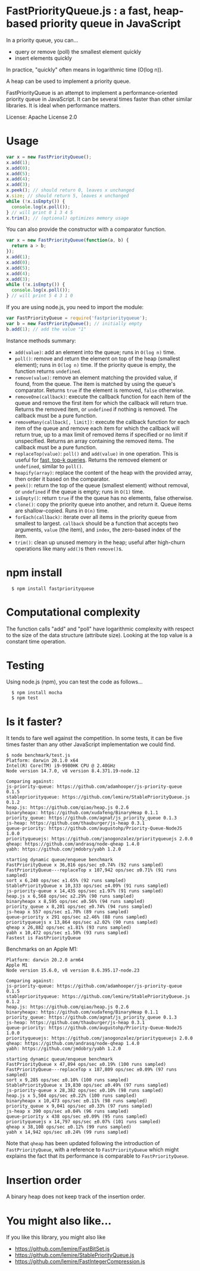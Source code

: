 # FastPriorityQueue.js : a fast, heap-based priority queue in JavaScript


In a priority queue, you can...

* query or remove (poll) the smallest element quickly
* insert elements quickly

In practice, "quickly" often means in logarithmic time (O(log n)).

A heap can be used to implement a priority queue.

FastPriorityQueue is an attempt to implement a performance-oriented priority queue
in JavaScript. It can be several times faster than other similar libraries.
It is ideal when performance matters.

License: Apache License 2.0

# Usage

```javascript
var x = new FastPriorityQueue();
x.add(1);
x.add(0);
x.add(5);
x.add(4);
x.add(3);
x.peek(); // should return 0, leaves x unchanged
x.size; // should return 5, leaves x unchanged
while (!x.isEmpty()) {
  console.log(x.poll());
} // will print 0 1 3 4 5
x.trim(); // (optional) optimizes memory usage
```

You can also provide the constructor with a comparator function.

```javascript
var x = new FastPriorityQueue(function(a, b) {
  return a > b;
});
x.add(1);
x.add(0);
x.add(5);
x.add(4);
x.add(3);
while (!x.isEmpty()) {
  console.log(x.poll());
} // will print 5 4 3 1 0
```

If you are using node.js, you need to import the module:

```javascript
var FastPriorityQueue = require('fastpriorityqueue');
var b = new FastPriorityQueue(); // initially empty
b.add(1); // add the value "1"
```

Instance methods summary:

* `add(value)`: add an element into the queue; runs in `O(log n)` time.
* `poll()`: remove and return the element on top of the heap (smallest element); runs in `O(log n)` time. If the priority queue is empty, the function returns `undefined`.
* `remove(value)`: remove an element matching the provided value, if found, from the queue. The item is matched by using the queue's comparator. Returns `true` if the element is removed, `false` otherwise.
* `removeOne(callback)`: execute the callback function for each item of the queue and remove the first item for which the callback will return true. Returns the removed item, or `undefined` if nothing is removed. The callback must be a pure function.
* `removeMany(callback[, limit])`: execute the callback function for each item of the queue and remove each item for which the callback will return true, up to a max limit of removed items if specified or no limit if unspecified. Returns an array containing the removed items. The callback must be a pure function.
* `replaceTop(value)`: `poll()` and `add(value)` in one operation. This is useful for [fast, top-k queries](http://lemire.me/blog/2017/06/21/top-speed-for-top-k-queries/). Returns the removed element or `undefined`, similar to `poll()`.
* `heapify(array)`: replace the content of the heap with the provided array, then order it based on the comparator.
* `peek()`: return the top of the queue (smallest element) without removal, or `undefined` if the queue is empty; runs in `O(1)` time.
* `isEmpty()`: return `true` if the the queue has no elements, false otherwise.
* `clone()`: copy the priority queue into another, and return it. Queue items are shallow-copied. Runs in `O(n)` time.
* `forEach(callback)`: iterate over all items in the priority queue from smallest to largest. `callback` should be a function that accepts two arguments, `value` (the item), and `index`, the zero-based index of the item.
* `trim()`: clean up unused memory in the heap; useful after high-churn operations like many `add()`s then `remove()`s.

# npm install

      $ npm install fastpriorityqueue

# Computational complexity

The function calls "add" and "poll" have logarithmic complexity with respect
to the size of the data structure (attribute size). Looking at the top value
is a constant time operation.

# Testing

Using node.js (npm), you can test the code as follows...

      $ npm install mocha
      $ npm test

# Is it faster?

It tends to fare well against the competition.
In some tests, it can be five times faster than any other
JavaScript implementation we could find.

```
$ node benchmark/test.js
Platform: darwin 20.1.0 x64
Intel(R) Core(TM) i9-9980HK CPU @ 2.40GHz
Node version 14.7.0, v8 version 8.4.371.19-node.12

Comparing against:
js-priority-queue: https://github.com/adamhooper/js-priority-queue 0.1.5
stablepriorityqueue: https://github.com/lemire/StablePriorityQueue.js 0.1.2
heap.js: https://github.com/qiao/heap.js 0.2.6
binaryheapx: https://github.com/xudafeng/BinaryHeap 0.1.1
priority_queue: https://github.com/agnat/js_priority_queue 0.1.3
js-heap: https://github.com/thauburger/js-heap 0.3.1
queue-priority: https://github.com/augustohp/Priority-Queue-NodeJS 1.0.0
priorityqueuejs: https://github.com/janogonzalez/priorityqueuejs 2.0.0
qheap: https://github.com/andrasq/node-qheap 1.4.0
yabh: https://github.com/jmdobry/yabh 1.2.0

starting dynamic queue/enqueue benchmark
FastPriorityQueue x 36,816 ops/sec ±0.74% (92 runs sampled)
FastPriorityQueue---replaceTop x 107,942 ops/sec ±0.71% (91 runs sampled)
sort x 6,240 ops/sec ±1.65% (92 runs sampled)
StablePriorityQueue x 10,333 ops/sec ±4.09% (91 runs sampled)
js-priority-queue x 14,435 ops/sec ±1.97% (91 runs sampled)
heap.js x 6,568 ops/sec ±2.29% (90 runs sampled)
binaryheapx x 8,595 ops/sec ±0.56% (94 runs sampled)
priority_queue x 8,201 ops/sec ±0.74% (94 runs sampled)
js-heap x 557 ops/sec ±1.70% (89 runs sampled)
queue-priority x 291 ops/sec ±2.46% (88 runs sampled)
priorityqueuejs x 13,864 ops/sec ±2.02% (90 runs sampled)
qheap x 26,882 ops/sec ±1.81% (93 runs sampled)
yabh x 10,472 ops/sec ±1.50% (93 runs sampled)
Fastest is FastPriorityQueue
```

Benchmarks on an Apple M1:
```
Platform: darwin 20.2.0 arm64
Apple M1
Node version 15.6.0, v8 version 8.6.395.17-node.23

Comparing against:
js-priority-queue: https://github.com/adamhooper/js-priority-queue 0.1.5
stablepriorityqueue: https://github.com/lemire/StablePriorityQueue.js 0.1.2
heap.js: https://github.com/qiao/heap.js 0.2.6
binaryheapx: https://github.com/xudafeng/BinaryHeap 0.1.1
priority_queue: https://github.com/agnat/js_priority_queue 0.1.3
js-heap: https://github.com/thauburger/js-heap 0.3.1
queue-priority: https://github.com/augustohp/Priority-Queue-NodeJS 1.0.0
priorityqueuejs: https://github.com/janogonzalez/priorityqueuejs 2.0.0
qheap: https://github.com/andrasq/node-qheap 1.4.0
yabh: https://github.com/jmdobry/yabh 1.2.0

starting dynamic queue/enqueue benchmark
FastPriorityQueue x 47,894 ops/sec ±0.19% (100 runs sampled)
FastPriorityQueue---replaceTop x 187,809 ops/sec ±0.09% (97 runs sampled)
sort x 9,285 ops/sec ±0.10% (100 runs sampled)
StablePriorityQueue x 19,830 ops/sec ±0.49% (97 runs sampled)
js-priority-queue x 28,382 ops/sec ±0.10% (98 runs sampled)
heap.js x 5,504 ops/sec ±0.22% (100 runs sampled)
binaryheapx x 10,473 ops/sec ±0.11% (98 runs sampled)
priority_queue x 9,041 ops/sec ±0.33% (97 runs sampled)
js-heap x 390 ops/sec ±0.04% (96 runs sampled)
queue-priority x 438 ops/sec ±0.09% (95 runs sampled)
priorityqueuejs x 14,797 ops/sec ±0.07% (101 runs sampled)
qheap x 38,108 ops/sec ±0.12% (99 runs sampled)
yabh x 14,942 ops/sec ±0.24% (99 runs sampled)
```

Note that `qheap` has been updated following the introduction of `FastPriorityQueue`, with a reference to `FastPriorityQueue` which might explains the fact that its performance is comparable to `FastPriorityQueue`.

# Insertion order

A binary heap does not keep track of the insertion order.

# You might also like...

If you like this library, you might also like

* https://github.com/lemire/FastBitSet.js
* https://github.com/lemire/StablePriorityQueue.js
* https://github.com/lemire/FastIntegerCompression.js
